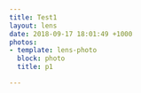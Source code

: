```yaml
---
title: Test1
layout: lens
date: 2018-09-17 18:01:49 +1000
photos:
- template: lens-photo
  block: photo
  title: p1

---
```

